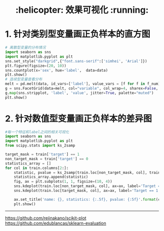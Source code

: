 <h1 align = "center">:helicopter: 效果可视化 :running:</h1>


# 1. 针对类别型变量画正负样本的直方图

```python
# 离散型变量的分布情况
import seaborn as sns
import matplotlib.pyplot as plt
sns.set_style("darkgrid",{"font.sans-serif":['simhei', 'Arial']})
plt.figure(figsize=(20, 10))
sns.countplot(x='sex', hue='label',  data=data)
plt.show()
# 连续型变量查看分布
melt = pd.melt(data, id_vars=['label'], value_vars = [f for f in f_num])
g = sns.FacetGrid(data=melt, col="variable", col_wrap=4, sharex=False, sharey=False)
g.map(sns.stripplot, 'label', 'value', jitter=True, palette="muted")
plt.show()
```

# 2. 针对数值型变量画正负样本的差异图

```python
#每一个特征和label之间的相关可视化
import seaborn as sns
import matplotlib.pyplot as plt
from scipy.stats import ks_2samp

target_mask = train['target'] == 1
non_target_mask = train['target'] == 0 
statistics_array = []
for col in train.columns[2:]:
    statistic, pvalue = ks_2samp(train.loc[non_target_mask, col], train.loc[target_mask, col])
    statistics_array.append(statistic)
    fig, ax = plt.subplots(1, 1, figsize=(10, 4))
    sns.kdeplot(train.loc[non_target_mask, col], ax=ax, label='Target == 0')
    sns.kdeplot(train.loc[target_mask, col], ax=ax, label='Target == 1')

    ax.set_title('name: {}, statistics: {:.5f}, pvalue: {:5f}'.format(col, statistic, pvalue))
    plt.show()
```


---
https://github.com/reiinakano/scikit-plot
https://github.com/edublancas/sklearn-evaluation
